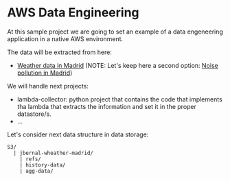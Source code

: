 # AWS Data Engineering

At this sample project we are going to set an example of a data engeneering application in a native AWS environment.

The data will be extracted from here:

* [Weather data in Madrid](https://datos.madrid.es/portal/site/egob/menuitem.c05c1f754a33a9fbe4b2e4b284f1a5a0/?vgnextoid=4985724ec1acd610VgnVCM1000001d4a900aRCRD&vgnextchannel=374512b9ace9f310VgnVCM100000171f5a0aRCRD&vgnextfmt=default)
(NOTE: Let's keep here a second option: [Noise pollution in Madrid](https://datos.madrid.es/portal/site/egob/menuitem.c05c1f754a33a9fbe4b2e4b284f1a5a0/?vgnextoid=b8c427a272e4e410VgnVCM2000000c205a0aRCRD&vgnextchannel=374512b9ace9f310VgnVCM100000171f5a0aRCRD&vgnextfmt=default))

We will handle next projects:

* lambda-collector: python project that contains the code that implements tha lambda that extracts the information and set it in the proper datastore/s.
* ...

Let's consider next data structure in data storage:
```
S3/
  | jbernal-wheather-madrid/
    | refs/
    | history-data/
    | agg-data/
```
